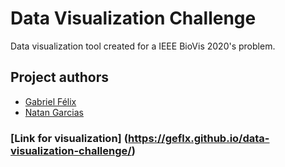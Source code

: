 # Data Visualization Challenge
Data visualization tool created for a IEEE BioVis 2020's problem.

## Project authors
* [Gabriel Félix](https://github.com/geflx)
* [Natan Garcias](https://github.com/NatanGarcias) 

### [Link for visualization] (https://geflx.github.io/data-visualization-challenge/)
